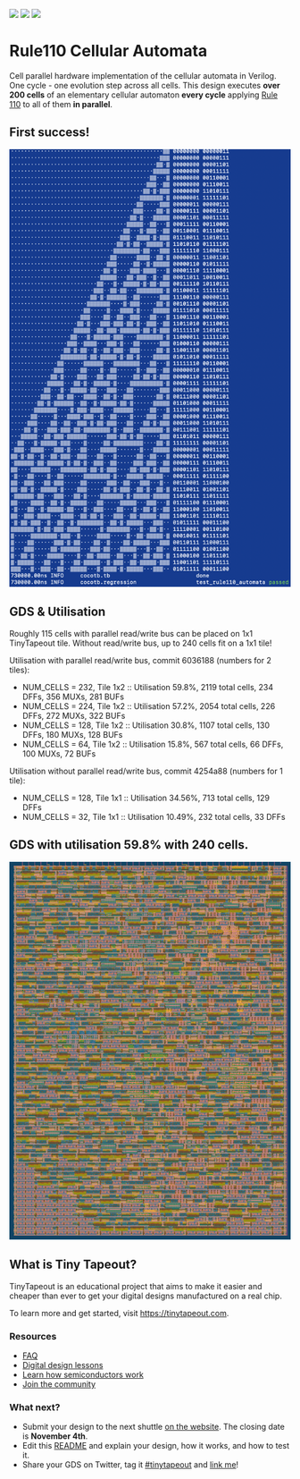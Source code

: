 ![](../../workflows/gds/badge.svg) ![](../../workflows/docs/badge.svg) ![](../../workflows/test/badge.svg)

# Rule110 Cellular Automata

Cell parallel hardware implementation of the cellular automata in Verilog. One cycle - one evolution step across all cells.
This design executes **over 200 cells** of an elementary cellular automaton **every cycle** applying [Rule 110](https://en.wikipedia.org/wiki/Rule_110) to all of them **in parallel**.

## First success!
![](./images/passed48.png)

## GDS & Utilisation
Roughly 115 cells with parallel read/write bus can be placed on 1x1 TinyTapeout tile. Without read/write bus, up to 240 cells fit on a 1x1 tile!

Utilisation with parallel read/write bus, commit 6036188 (numbers for 2 tiles):
* NUM_CELLS =  232, Tile 1x2 :: Utilisation 59.8%, 2119 total cells, 234 DFFs, 356 MUXs, 281 BUFs
* NUM_CELLS =  224, Tile 1x2 :: Utilisation 57.2%, 2054 total cells, 226 DFFs, 272 MUXs, 322 BUFs
* NUM_CELLS =  128, Tile 1x2 :: Utilisation 30.8%, 1107 total cells, 130 DFFs, 180 MUXs, 128 BUFs
* NUM_CELLS =   64, Tile 1x2 :: Utilisation 15.8%,  567 total cells,  66 DFFs, 100 MUXs,  72 BUFs    

Utilisation without parallel read/write bus, commit 4254a88 (numbers for 1 tile):
* NUM_CELLS = 128, Tile 1x1 :: Utilisation 34.56%, 713 total cells, 129 DFFs
* NUM_CELLS =  32, Tile 1x1 :: Utilisation 10.49%, 232 total cells,  33 DFFs

## GDS with utilisation **59.8%** with 240 cells.
![](./images/gds_tile1x2_240cells_commit_687474.png)


## What is Tiny Tapeout?

TinyTapeout is an educational project that aims to make it easier and cheaper than ever to get your digital designs manufactured on a real chip.

To learn more and get started, visit https://tinytapeout.com.

### Resources

- [FAQ](https://tinytapeout.com/faq/)
- [Digital design lessons](https://tinytapeout.com/digital_design/)
- [Learn how semiconductors work](https://tinytapeout.com/siliwiz/)
- [Join the community](https://discord.gg/rPK2nSjxy8)

### What next?

- Submit your design to the next shuttle [on the website](https://tinytapeout.com/#submit-your-design). The closing date is **November 4th**.
- Edit this [README](README.md) and explain your design, how it works, and how to test it.
- Share your GDS on Twitter, tag it [#tinytapeout](https://twitter.com/hashtag/tinytapeout?src=hashtag_click) and [link me](https://twitter.com/matthewvenn)!
